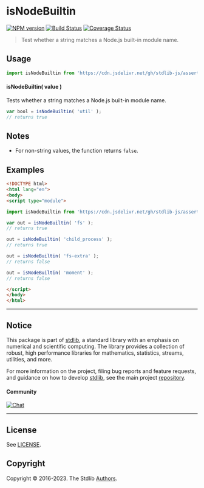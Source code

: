 <!--

@license Apache-2.0

Copyright (c) 2018 The Stdlib Authors.

Licensed under the Apache License, Version 2.0 (the "License");
you may not use this file except in compliance with the License.
You may obtain a copy of the License at

   http://www.apache.org/licenses/LICENSE-2.0

Unless required by applicable law or agreed to in writing, software
distributed under the License is distributed on an "AS IS" BASIS,
WITHOUT WARRANTIES OR CONDITIONS OF ANY KIND, either express or implied.
See the License for the specific language governing permissions and
limitations under the License.

-->

# isNodeBuiltin

[![NPM version][npm-image]][npm-url] [![Build Status][test-image]][test-url] [![Coverage Status][coverage-image]][coverage-url] <!-- [![dependencies][dependencies-image]][dependencies-url] -->

> Test whether a string matches a Node.js built-in module name.



<section class="usage">

## Usage

```javascript
import isNodeBuiltin from 'https://cdn.jsdelivr.net/gh/stdlib-js/assert-is-node-builtin@esm/index.mjs';
```

#### isNodeBuiltin( value )

Tests whether a string matches a Node.js built-in module name.

```javascript
var bool = isNodeBuiltin( 'util' );
// returns true
```

</section>

<!-- /.usage -->

<section class="notes">

## Notes

-   For non-string values, the function returns `false`.

</section>

<!-- /.notes -->

<section class="examples">

## Examples

<!-- eslint no-undef: "error" -->

```html
<!DOCTYPE html>
<html lang="en">
<body>
<script type="module">

import isNodeBuiltin from 'https://cdn.jsdelivr.net/gh/stdlib-js/assert-is-node-builtin@esm/index.mjs';

var out = isNodeBuiltin( 'fs' );
// returns true

out = isNodeBuiltin( 'child_process' );
// returns true

out = isNodeBuiltin( 'fs-extra' );
// returns false

out = isNodeBuiltin( 'moment' );
// returns false

</script>
</body>
</html>
```

</section>

<!-- /.examples -->



<!-- Section for related `stdlib` packages. Do not manually edit this section, as it is automatically populated. -->

<section class="related">

</section>

<!-- /.related -->

<!-- Section for all links. Make sure to keep an empty line after the `section` element and another before the `/section` close. -->


<section class="main-repo" >

* * *

## Notice

This package is part of [stdlib][stdlib], a standard library with an emphasis on numerical and scientific computing. The library provides a collection of robust, high performance libraries for mathematics, statistics, streams, utilities, and more.

For more information on the project, filing bug reports and feature requests, and guidance on how to develop [stdlib][stdlib], see the main project [repository][stdlib].

#### Community

[![Chat][chat-image]][chat-url]

---

## License

See [LICENSE][stdlib-license].


## Copyright

Copyright &copy; 2016-2023. The Stdlib [Authors][stdlib-authors].

</section>

<!-- /.stdlib -->

<!-- Section for all links. Make sure to keep an empty line after the `section` element and another before the `/section` close. -->

<section class="links">

[npm-image]: http://img.shields.io/npm/v/@stdlib/assert-is-node-builtin.svg
[npm-url]: https://npmjs.org/package/@stdlib/assert-is-node-builtin

[test-image]: https://github.com/stdlib-js/assert-is-node-builtin/actions/workflows/test.yml/badge.svg?branch=main
[test-url]: https://github.com/stdlib-js/assert-is-node-builtin/actions/workflows/test.yml?query=branch:main

[coverage-image]: https://img.shields.io/codecov/c/github/stdlib-js/assert-is-node-builtin/main.svg
[coverage-url]: https://codecov.io/github/stdlib-js/assert-is-node-builtin?branch=main

<!--

[dependencies-image]: https://img.shields.io/david/stdlib-js/assert-is-node-builtin.svg
[dependencies-url]: https://david-dm.org/stdlib-js/assert-is-node-builtin/main

-->

[chat-image]: https://img.shields.io/gitter/room/stdlib-js/stdlib.svg
[chat-url]: https://gitter.im/stdlib-js/stdlib/

[stdlib]: https://github.com/stdlib-js/stdlib

[stdlib-authors]: https://github.com/stdlib-js/stdlib/graphs/contributors

[umd]: https://github.com/umdjs/umd
[es-module]: https://developer.mozilla.org/en-US/docs/Web/JavaScript/Guide/Modules

[deno-url]: https://github.com/stdlib-js/assert-is-node-builtin/tree/deno
[umd-url]: https://github.com/stdlib-js/assert-is-node-builtin/tree/umd
[esm-url]: https://github.com/stdlib-js/assert-is-node-builtin/tree/esm
[branches-url]: https://github.com/stdlib-js/assert-is-node-builtin/blob/main/branches.md

[stdlib-license]: https://raw.githubusercontent.com/stdlib-js/assert-is-node-builtin/main/LICENSE

[standard-streams]: https://en.wikipedia.org/wiki/Standard_streams

[mdn-regexp]: https://developer.mozilla.org/en-US/docs/Web/JavaScript/Guide/Regular_Expressions

</section>

<!-- /.links -->
